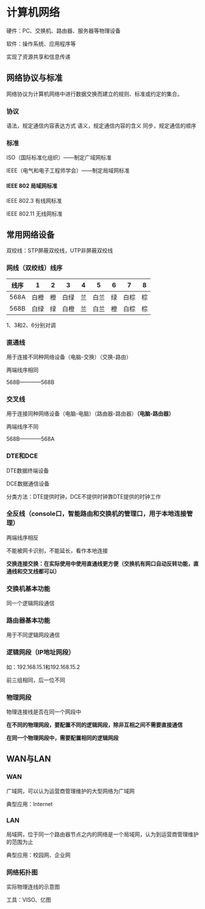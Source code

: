 #  计算机网络

硬件：PC、交换机、路由器、服务器等物理设备

软件：操作系统、应用程序等

实现了资源共享和信息传递

## 网络协议与标准

网络协议为计算机网络中进行数据交换而建立的规则、标准或约定的集合。

### 协议

语法，规定通信内容表达方式
语义，规定通信内容的含义
同步，规定通信的顺序

### 标准

ISO（国际标准化组织）——制定广域网标准

IEEE（电气和电子工程师学会）——制定局域网标准

#### IEEE 802 局域网标准

IEEE 802.3 有线网标准

IEEE 802.11 无线网标准

## 常用网络设备

双绞线：STP屏蔽双绞线，UTP非屏蔽双绞线

### 网线（双绞线）线序

| 线序 | 1    | 2    | 3    | 4    | 5    | 6    | 7    | 8    |
| ---- | ---- | ---- | ---- | ---- | ---- | ---- | ---- | ---- |
| 568A | 白橙 | 橙   | 白绿 | 兰   | 白兰 | 绿   | 白棕 | 棕   |
| 568B | 白绿 | 绿   | 白橙 | 兰   | 白兰 | 橙   | 白棕 | 棕   |

1、3和2、6分别对调

### 直通线

用于连接不同种网络设备（电脑-交换）（交换-路由）

两端线序相同

568B————568B

### 交叉线

用于连接同种网络设备（电脑-电脑）（路由器-路由器）**（电脑-路由器）**

两端线序不同

568B————568A

### DTE和DCE

DTE数据终端设备

DCE数据通信设备

分类方法：DTE提供时钟，DCE不提供时钟靠DTE提供的时钟工作

### 全反线（console口，智能路由和交换机的管理口，用于本地连接管理）

两端线序相反

不能被网卡识别，不能延长，看作本地连接

**交换连接交换：在实际使用中使用直通线更方便（交换机有网口自动反转功能，直通线和交叉线都可以）**

### 交换机基本功能

同一个逻辑网段通信

### 路由器基本功能

用于不同逻辑网段通信

### 逻辑网段（IP地址网段）

如：192.168.15.1和192.168.15.2

前三组相同，后一位不同

### 物理网段

物理连接线是否在同一个网段中

**在不同的物理网段，要配置不同的逻辑网段，除非互相之间不需要直接通信**

**在同一个物理网段中，需要配置相同的逻辑网段**

## WAN与LAN

### WAN

广域网，可以认为运营商管理维护的大型网络为广域网

典型应用：Internet

### LAN

局域网，位于同一个路由器节点之内的网络是一个局域网，认为到运营商管理维护的范围为止

典型应用：校园网、企业网

### 网络拓扑图

实际物理连线的示意图

工具：VISO、亿图